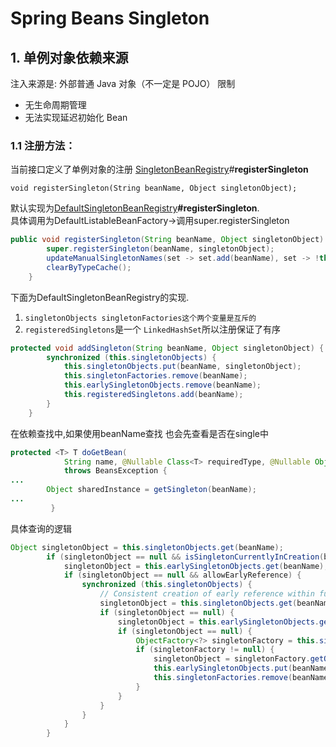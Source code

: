 # **Spring Beans Singleton**
## **1. 单例对象依赖来源**
注入来源是: 外部普通 Java 对象（不一定是 POJO）
限制
   * 无生命周期管理
   * 无法实现延迟初始化 Bean

### **1.1 注册方法：**  
当前接口定义了单例对象的注册
[SingletonBeanRegistry]([SingletonBeanRegistry](https://github.com/spring-projects/spring-framework/blob/main/spring-beans/src/main/java/org/springframework/beans/factory/config/SingletonBeanRegistry.java) )#**registerSingleton**
```
void registerSingleton(String beanName, Object singletonObject);
```
默认实现为[DefaultSingletonBeanRegistry](https://github.com/spring-projects/spring-framework/blob/main/spring-beans/src/main/java/org/springframework/beans/factory/support/DefaultSingletonBeanRegistry.java)**#registerSingleton**.  
具体调用为DefaultListableBeanFactory->调用super.registerSingleton
```java
public void registerSingleton(String beanName, Object singletonObject) throws IllegalStateException {
		super.registerSingleton(beanName, singletonObject);
		updateManualSingletonNames(set -> set.add(beanName), set -> !this.beanDefinitionMap.containsKey(beanName));
		clearByTypeCache();
	}
```
下面为DefaultSingletonBeanRegistry的实现. 
1. `singletonObjects singletonFactories这个两个变量是互斥的`
2. `registeredSingletons`是一个 `LinkedHashSet`所以注册保证了有序
```java 
protected void addSingleton(String beanName, Object singletonObject) {
		synchronized (this.singletonObjects) {
			this.singletonObjects.put(beanName, singletonObject);
			this.singletonFactories.remove(beanName);
			this.earlySingletonObjects.remove(beanName);
			this.registeredSingletons.add(beanName);
		}
	}
```
在依赖查找中,如果使用beanName查找 也会先查看是否在single中
```java
protected <T> T doGetBean(
			String name, @Nullable Class<T> requiredType, @Nullable Object[] args, boolean typeCheckOnly)
			throws BeansException {
...
		Object sharedInstance = getSingleton(beanName);
...
         }
```
具体查询的逻辑
```java 
Object singletonObject = this.singletonObjects.get(beanName);
		if (singletonObject == null && isSingletonCurrentlyInCreation(beanName)) {
			singletonObject = this.earlySingletonObjects.get(beanName);
			if (singletonObject == null && allowEarlyReference) {
				synchronized (this.singletonObjects) {
					// Consistent creation of early reference within full singleton lock
					singletonObject = this.singletonObjects.get(beanName);
					if (singletonObject == null) {
						singletonObject = this.earlySingletonObjects.get(beanName);
						if (singletonObject == null) {
							ObjectFactory<?> singletonFactory = this.singletonFactories.get(beanName);
							if (singletonFactory != null) {
								singletonObject = singletonFactory.getObject();
								this.earlySingletonObjects.put(beanName, singletonObject);
								this.singletonFactories.remove(beanName);
							}
						}
					}
				}
			}
		}
```